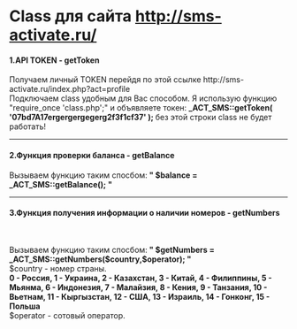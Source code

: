 # Class для сайта http://sms-activate.ru/
<body>
  <h4>1.API TOKEN - getToken</h4>
  <p>Получаем личный TOKEN перейдя по этой ссылке http://sms-activate.ru/index.php?act=profile<br/>
  Подключаем class удобным для Вас способом. Я использую функцию "require_once 'class.php';" и объявляете токен:
  <b>_ACT_SMS::getToken( '07bd7A17ergergergegerg2f3f1cf37' ); </b> без этой строки class не будет работать!
  </p>
  <hr>
  <h4>2.Функция проверки баланса - getBalance</h4>
  <p>Вызываем функцию таким спосбом:<b> " $balance = _ACT_SMS::getBalance(); " </b></p>
  <hr>
  <h4>3.Функция получения информации о наличии номеров - getNumbers </h4>
  <br/>
  <p> Вызываем функцию таким спосбом:<b> " $getNumbers = _ACT_SMS::getNumbers($country,$operator); " </b> <br/>
    $country - номер страны.<br/>
    <b>0 - Россия, 1 - Украина, 2 - Казахстан, 3 - Китай, 4 - Филиппины, 5 - Мьянма, 6 - Индонезия, 7 - Малайзия, 8 - Кения, 9 - Танзания, 10 - Вьетнам, 11 - Кыргызстан, 12 - США, 13 - Израиль, 14 - Гонконг, 15 - Польша</b> <br/>
    $operator - сотовый оператор.<br/>
  </p>
</body>
